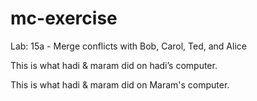 # mc-exercise
Lab: 15a - Merge conflicts with Bob, Carol, Ted, and Alice

This is what hadi & maram did on hadi’s computer.


This is what hadi & maram did on Maram's computer.